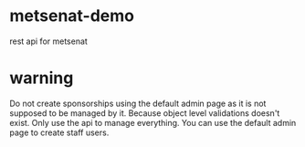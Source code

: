 # metsenat-demo
rest api for metsenat
# warning
Do not create sponsorships using the default admin page
as it is not supposed to be managed by it.
Because object level validations doesn't exist.
Only use the api to manage everything.
You can use the default admin page to create staff users.
